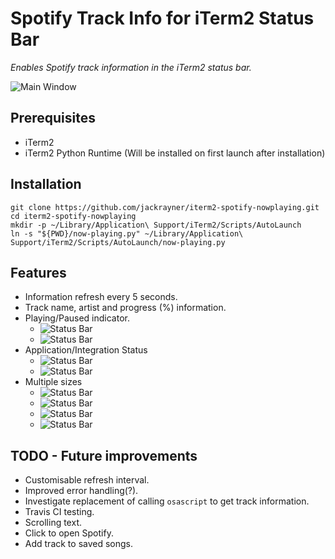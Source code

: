 # Spotify Track Info for iTerm2 Status Bar

_Enables Spotify track information in the iTerm2 status bar._

![Main Window](https://s3.jrayner.net/iterm2-spotify-nowplaying/main_window.png "Main Window")

## Prerequisites

- iTerm2
- iTerm2 Python Runtime (Will be installed on first launch after installation)

## Installation

```
git clone https://github.com/jackrayner/iterm2-spotify-nowplaying.git
cd iterm2-spotify-nowplaying
mkdir -p ~/Library/Application\ Support/iTerm2/Scripts/AutoLaunch
ln -s "${PWD}/now-playing.py" ~/Library/Application\ Support/iTerm2/Scripts/AutoLaunch/now-playing.py
```

## Features

- Information refresh every 5 seconds.
- Track name, artist and progress (%) information.
- Playing/Paused indicator.
  - ![Status Bar](https://s3.jrayner.net/iterm2-spotify-nowplaying/playing_full.png "Status Bar")
  - ![Status Bar](https://s3.jrayner.net/iterm2-spotify-nowplaying/paused_full.png "Status Bar")
- Application/Integration Status
  - ![Status Bar](https://s3.jrayner.net/iterm2-spotify-nowplaying/spotify_closed.png "Status Bar")
  - ![Status Bar](https://s3.jrayner.net/iterm2-spotify-nowplaying/not_enabled.png "Status Bar")
- Multiple sizes
  - ![Status Bar](https://s3.jrayner.net/iterm2-spotify-nowplaying/playing_full.png "Status Bar")
  - ![Status Bar](https://s3.jrayner.net/iterm2-spotify-nowplaying/reduced_1.png "Status Bar")
  - ![Status Bar](https://s3.jrayner.net/iterm2-spotify-nowplaying/reduced_2.png "Status Bar")
  - ![Status Bar](https://s3.jrayner.net/iterm2-spotify-nowplaying/reduced_3.png "Status Bar")

## TODO - Future improvements

- Customisable refresh interval.
- Improved error handling(?).
- Investigate replacement of calling `osascript` to get track information.
- Travis CI testing.
- Scrolling text.
- Click to open Spotify.
- Add track to saved songs.
